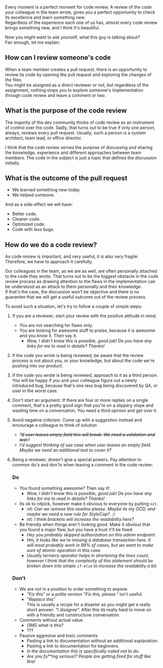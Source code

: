 Every moment is a perfect moment for code review. A review of the code your colleague in the team wrote, gives you a perfect opportunity to check its excellence and learn something new.  
Regardless of the experience each one of us has, almost every code review brings something new, and I think it's beautiful.  

Now you might want to ask yourself, what this guy is talking about?  
Fair enough, let me explain.

## How can I review someone's code
When a team member creates a pull request, there is an opportunity to review its code by opening the pull request and exploring the changes of the files.  
You might be assigned as a direct reviewer or not, but regardless of the assignment, nothing stops you to explore someone's implementation through code review and leave a comment or two.

## What is the purpose of the code review
The majority of the dev community thinks of code review as an instrument of control over the code. Sadly, that turns out to be true if only one person, always, reviews every pull request. Usually, such a person is a system architect, team lead, or office director.

I think that the code review serves the purpose of discussing and sharing the knowledge, experience and different approaches between team members. The code in the subject is just a topic that defines the discussion initially.

## What is the outcome of the pull request
- We learned something new today.  
- We helped someone.  

And as a side-effect we will have:  
- Better code.  
- Cleaner code.  
- Optimized code.  
- Code with less bugs.

## How do we do a code review?
As code review is important, and very useful, it is also very fragile. Therefore, we have to approach it carefully.  

Our colleagues in the team, as we are as well, are often personally attached to the code they wrote. That turns out to be the biggest obstacle in the code review process as drawing attention to the flaws in the implementation can be understood as an attack to them personally and their knowledge.  
If that's the case, the discussion won't be objective and there is no guarantee that we will get a useful outcome out of the review process.  

To avoid such a situation, let's try to follow a couple of simple steps:
1. If you are a reviewer, start your review with the positive attitude in mind.
    - You are not searching for flaws only.
    - You are looking for awesome stuff to praise, because it is awesome and you know it. Then say it.
        - _Wow, I didn't knew this is possible, good job! Do you have any links for me to read in details? Thanks!_
2. If the code you wrote is being reviewed, be aware that the review process is not about you, or your knowledge, but about the code we're pushing into our product. 
3. If the code you wrote is being reviewed, approach to it as a third person. You will be happy if you and your colleague figure out a newly introduced bug, because that's one less bug being discovered by QA, or user in the worst case.
4. Don't start an argument. If there are four or more replies on a single comment, that's a pretty good sign that you're on a slippery slope and wasting time on a conversation. You need a third opinion and get over it.
5. Avoid negative criticism. Come up with a suggestion instead and encourage a colleague to think of solution
    - _~~"If user leaves empty field this will break. We need a validation and test."~~_
    - _I'd suggest thinking of use case when user leaves an empty field. Maybe we need an additional test to cover it?_
6. Being a reviewer, doesn't give a special powers. Pay attention to common do's and don'ts when leaving a comment in the code review:

    ### Do
    - You found something awesome? Then say it!
        - _Wow, I didn't knew this is possible, good job! Do you have any links for me to read in details? Thanks!_
    - Its ok to nitpick, however make it obvious to everyone by putting `nit`.
        - _nit: Can we remove this newline please. Maybe its my OCD, and maybe we need a new rule for StyleCop?. :)_
        - _nit: I think brackets will increase the readability here?_
    - Be friendly when things aren't looking good. Make it obvious that you found a major flaw, but you have a trust it'll be fixed.
        - _Hey you probably skipped authorization on this admin endpoint._
        - _Hm, it looks like we're missing a database transaction here. It will most probably work in 99% of cases, but we want to make sure of atomic operation in this case._
        - _Usually ternarry operator helps in shortening the lines count, however I think that the complexity of this statement should be broken down into simple `if-else` to increase the readability a bit._
    ### Don't
    - We are not in a position to order something to anyone.
        - _"Fix this"_ or a polite version _"Fix this, please."_ isn't useful.
        - "_Replace this_"  
        This is usually a recipe for a disaster as you might get a really short answer: _"I disagree"._ After this its really hard to move on with a friendly and constructuve conversation.
    - Comments without actual value.
        - _OMG what is this?_
        - ???
    - Passive aggresive and toxic comments
        - Pasting a link to documentation without an additional explanation.
        - Pasting a link to documentation for beginners.
        - _In the documentation this is specifically noted not to do._
        - _Are you fu**ing serious!? People are getting fired for stuff like this!_